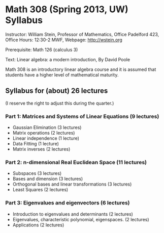 # Math 308 (Spring 2013, UW) Syllabus

Instructor: William Stein, Professor of Mathematics, Office Padelford 423, Office Hours: 12:30-2 MWF, Webpage: http://wstein.org

Prerequisite: Math 126 (calculus 3)

Text: Linear algebra: a modern introduction, By David Poole

Math 308 is an introductory linear algebra course and it is assumed that students have a higher level of mathematical maturity.

## Syllabus for (about) 26 lectures

(I reserve the right to adjust this during the quarter.)

### Part 1: Matrices and Systems of Linear Equations (9 lectures)

* Gaussian Elimination (3 lectures)
* Matrix operations (2 lectures)
* Linear independence (1 lecture)
* Data Fitting (1 lecture)
* Matrix inverses (2 lectures)

### Part 2: n-dimensional Real Euclidean Space (11 lectures)
* Subspaces (3 lectures)
* Bases and dimension (3 lectures)
* Orthogonal bases and linear transformations (3 lectures)
* Least Squares (2 lectures)

### Part 3: Eigenvalues and eigenvectors (6 lectures)
* Introduction to eigenvalues and determinants (2 lectures)
* Eigenvalues, characteristic polynomial, eigenspaces. (2 lectures)
* Applications (2 lectures)
